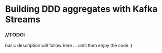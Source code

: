 # Building DDD aggregates with Kafka Streams

### //TODO:
basic description will follow here ... until then enjoy the code :)
